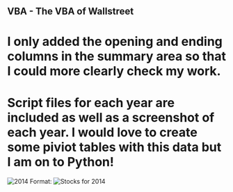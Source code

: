 ## VBA  - The VBA of Wallstreet

# I only added the opening and ending columns in the summary area so that I could more clearly check my work. 
# Script files for each year are included as well as a screenshot of each year. I would love to create some piviot tables with this data but I am on to Python! 



![2014](https://github.com/QRho/VBA-Challenge/2014.png)
Format: ![Stocks for 2014](https://github.com/QRho/VBA-Challenge/2014.png)



